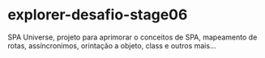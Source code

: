 # explorer-desafio-stage06
 SPA Universe, projeto para aprimorar o conceitos de SPA, mapeamento de rotas, assíncronimos, orintação a objeto, class e outros mais...
